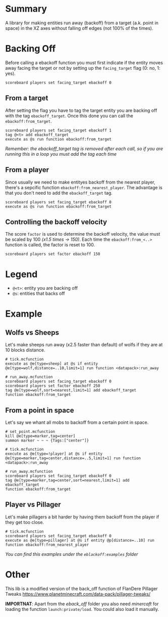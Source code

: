 # Summary
A library for making entities run away (backoff) from a target (a.k. point in space) in the XZ axes without falling off edges (not 100% of the times).

# Backing Off

Before calling a ebackoff function you must first indicate if the entity moves away facing the target or not by setting up the `facing_target` flag (0: no, 1: yes).

    scoreboard players set facing_target ebackoff 0

## From a target

After setting the flag you have to tag the target entity you are backing off with the tag `ebackoff_target`. Once this done you can call the `ebackoff:from_target`. 

    scoreboard players set facing_target ebackoff 1
    tag @<t> add ebackoff_target
    execute as @s run function ebackoff:from_target

*Remember: the ebackoff_target tag is removed after each call, so if you are running this in a loop you must add the tag each time*

## From a player

Since usually we need to make entityes backoff from the nearest player, there's a sepcific function `ebackoff:from_nearest_player`. The advantage is that you don't need to add the `ebackoff_target` tag.

    scoreboard players set facing_target ebackoff 0
    execute as @s run function ebackoff:from_target

## Controlling the backoff velocity

The score `factor` is used to determine the backoff velocity, the value must be scaled by 100 *(x1.5 times -> 150)*. Each time the `ebackoff:from_<..>` function is called, the factor is reset to 100. 

    scoreboard players set factor ebackoff 150


# Legend
  - `@<t>`: entity you are backing off 
  - `@s`: entities that backs off

# Example

## Wolfs vs Sheeps
Let's make sheeps run away (x2.5 faster than default) of wolfs if they are at 10 blocks distance.

    # tick.mcfunction
    execute as @e[type=sheep] at @s if entity @e[type=wolf,distance=..10,limit=1] run function <datapack>:run_away

    # run_away.mcfunction
    scoreboard players set facing_target ebackoff 0
    scoreboard players set factor ebackoff 250
    tag @e[type=wolf,sort=nearest,limit=1] add ebackoff_target
    function ebackoff:from_target

## From a point in space
Let's say we whant all mobs to backoff from a certain point in space.

    # set_point.mcfunction
    kill @e[type=marker,tag=center]
    summon marker ~ ~ ~ {Tags:["center"]}

    # tick.mcfunction
    execute as @e[type=!player] at @s if entity @e[type=marker,tag=center,distance=..5,limit=1] run function <datapack>:run_away

    # run_away.mcfunction
    scoreboard players set facing_target ebackoff 0
    tag @e[type=marker,tag=center,sort=nearest,limit=1] add ebackoff_target
    function ebackoff:from_target

## Player vs Pillager
Let's make pillagers a bit harder by having them backoff from the player if they get too close.

    # tick.mcfunction
    scoreboard players set facing_target ebackoff 0
    execute as @e[type=pillager] at @s if entity @p[distance=..10] run function ebackoff:from_nearest_player

*You can find this examples under the `eblackoff:examples` folder*

# Other
This lib is a modified version of the  back_off function of FlanDere Pillager Tweaks https://www.planetminecraft.com/data-pack/pillager-tweaks/

**IMPORTNAT**: Apart from the *eback_off* folder you also need *minercaft* for loading the function `launch:private/load`. You could also load it manually.


